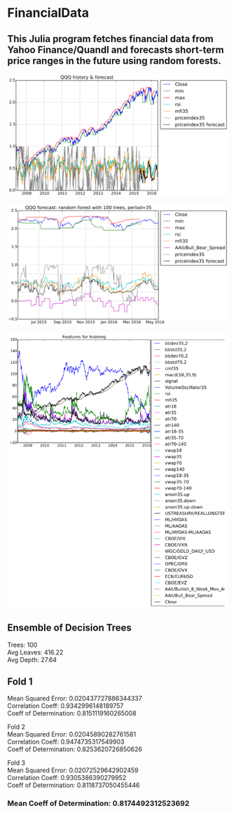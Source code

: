 # FinancialData

## This Julia program fetches financial data from Yahoo Finance/Quandl and forecasts short-term price ranges in the future using random forests.

![History and forecast of price index of QQQ](qqq_history.png)

![1 year forecast of QQQ](qqq_forecast.png)

![Features for training](qqq_features.png)

## Ensemble of Decision Trees  
Trees:      100  
Avg Leaves: 416.22  
Avg Depth:  27.64  

## Fold 1  
Mean Squared Error:     0.020437727886344337  
Correlation Coeff:      0.9342996148189757  
Coeff of Determination: 0.8151119160265008  

Fold 2  
Mean Squared Error:     0.02045890282761581  
Correlation Coeff:      0.9474735317549903  
Coeff of Determination: 0.8253620726850626  

Fold 3  
Mean Squared Error:     0.02072529642902459  
Correlation Coeff:      0.9305386390279952  
Coeff of Determination: 0.8118737050455446  

### Mean Coeff of Determination: 0.8174492312523692  
